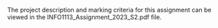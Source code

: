 The project description and marking criteria for this assignment can be viewed in the INFO1113_Assignment_2023_S2.pdf file.
